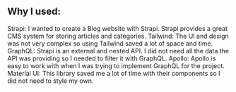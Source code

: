 
## Why I used:
Strapi: I wanted to create a Blog website with Strapi. Strapi provides a great CMS system for storing articles and categories.
Tailwind: The UI and design was not very complex so using Tailwind saved a lot of space and time.
GraphQL: Strapi is an external and nested API. I did not need all the data the API was providing so I needed to filter it with GraphQL.
Apollo: Apollo is easy to work with when I was trying to implement GraphQL for the project.
Material UI: This library saved me a lot of time with their components so I did not need to style my own.
